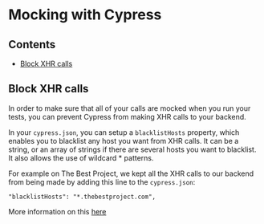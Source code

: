 # Mocking with Cypress

## Contents

- [Block XHR calls](#block-xhr-calls)

## Block XHR calls

In order to make sure that all of your calls are mocked when you run your tests, you can prevent Cypress from making XHR calls to your backend.

In your `cypress.json`, you can setup a `blacklistHosts` property, which enables you to blacklist any host you want from XHR calls. It can be a string, or an array of strings if there are several hosts you want to blacklist. It also allows the use of wildcard * patterns.

For example on The Best Project, we kept all the XHR calls to our backend from being made by adding this line to the `cypress.json`:
```
"blacklistHosts": "*.thebestproject.com",
```

More information on this [here](https://docs.cypress.io/guides/references/configuration.html#blacklistHosts)
